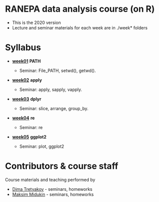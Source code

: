 # RANEPA data analysis course (on R)
* This is the 2020 version
* Lecture and seminar materials for each week are in ./week* folders



# Syllabus
- [__week01__](./week01_PATH) __PATH__
  - Seminar: File_PATH, setwd(), getwd().

- [__week02__](./week02_apply) __apply__
  - Seminar: apply, sapply, vapply.
  
- [__week03__](./week03_dplyr) __dplyr__
  - Seminar: slice, arrange, group_by.

- [__week04__](./week04_re) __re__
  - Seminar: re

- [__week05__](./week05_ggplot2) __ggplot2__
  - Seminar: plot, ggplot2

# Contributors & course staff
Course materials and teaching performed by
- [Dima Tretyakov](https://github.com/Xxx1xx1XX1xX) - seminars, homeworks
- [Maksim Midukin](https://github.com/MidiukinM) - seminars, homeworks




